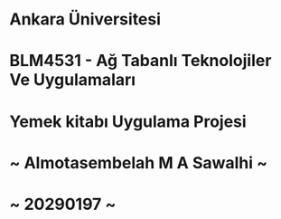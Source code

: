 # Ankara Üniversitesi
#          BLM4531 - Ağ Tabanlı Teknolojiler Ve Uygulamaları
#                  Yemek kitabı Uygulama Projesi 
#  ~ Almotasembelah M A Sawalhi ~
#  ~ 20290197 ~
